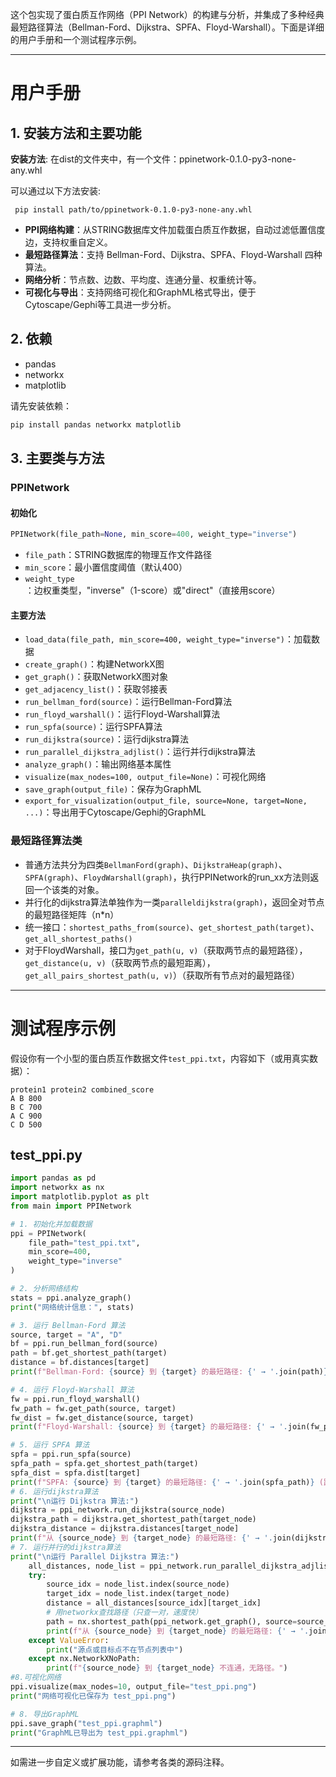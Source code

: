 这个包实现了蛋白质互作网络（PPI Network）的构建与分析，并集成了多种经典最短路径算法（Bellman-Ford、Dijkstra、SPFA、Floyd-Warshall）。下面是详细的用户手册和一个测试程序示例。

---

# 用户手册

## 1. 安装方法和主要功能
**安装方法**:
在dist的文件夹中，有一个文件：ppinetwork-0.1.0-py3-none-any.whl

可以通过以下方法安装:

` pip install path/to/ppinetwork-0.1.0-py3-none-any.whl`
- **PPI网络构建**：从STRING数据库文件加载蛋白质互作数据，自动过滤低置信度边，支持权重自定义。
- **最短路径算法**：支持 Bellman-Ford、Dijkstra、SPFA、Floyd-Warshall 四种算法。
- **网络分析**：节点数、边数、平均度、连通分量、权重统计等。
- **可视化与导出**：支持网络可视化和GraphML格式导出，便于Cytoscape/Gephi等工具进一步分析。

## 2. 依赖

- pandas
- networkx
- matplotlib

请先安装依赖：

```bash
pip install pandas networkx matplotlib
```

## 3. 主要类与方法

### PPINetwork

#### 初始化

```python
PPINetwork(file_path=None, min_score=400, weight_type="inverse")
```

- `file_path`：STRING数据库的物理互作文件路径
- `min_score`：最小置信度阈值（默认400）
- `weight_type`：边权重类型，"inverse"（1-score）或"direct"（直接用score）

#### 主要方法

- `load_data(file_path, min_score=400, weight_type="inverse")`：加载数据
- `create_graph()`：构建NetworkX图
- `get_graph()`：获取NetworkX图对象
- `get_adjacency_list()`：获取邻接表
- `run_bellman_ford(source)`：运行Bellman-Ford算法
- `run_floyd_warshall()`：运行Floyd-Warshall算法
- `run_spfa(source)`：运行SPFA算法
- `run_dijkstra(source)`：运行dijkstra算法
- `run_parallel_dijkstra_adjlist()`：运行并行dijkstra算法
- `analyze_graph()`：输出网络基本属性
- `visualize(max_nodes=100, output_file=None)`：可视化网络
- `save_graph(output_file)`：保存为GraphML
- `export_for_visualization(output_file, source=None, target=None, ...)`：导出用于Cytoscape/Gephi的GraphML

### 最短路径算法类

- 普通方法共分为四类`BellmanFord(graph)`、`DijkstraHeap(graph)`、`SPFA(graph)`、`FloydWarshall(graph)`，执行PPINetwork的run_xx方法则返回一个该类的对象。
- 并行化的dijkstra算法单独作为一类`paralleldijkstra(graph)`，返回全对节点的最短路径矩阵（n*n）
- 统一接口：`shortest_paths_from(source)`、`get_shortest_path(target)`、`get_all_shortest_paths()`
- 对于FloydWarshall，接口为`get_path(u, v)`（获取两节点的最短路径），`get_distance(u, v)`（获取两节点的最短距离），`get_all_pairs_shortest_path(u, v)`）（获取所有节点对的最短路径）

---

# 测试程序示例

假设你有一个小型的蛋白质互作数据文件`test_ppi.txt`，内容如下（或用真实数据）：

```
protein1 protein2 combined_score
A B 800
B C 700
A C 900
C D 500
```

## test_ppi.py

```python
import pandas as pd
import networkx as nx
import matplotlib.pyplot as plt
from main import PPINetwork

# 1. 初始化并加载数据
ppi = PPINetwork(
    file_path="test_ppi.txt",
    min_score=400,
    weight_type="inverse"
)

# 2. 分析网络结构
stats = ppi.analyze_graph()
print("网络统计信息：", stats)

# 3. 运行 Bellman-Ford 算法
source, target = "A", "D"
bf = ppi.run_bellman_ford(source)
path = bf.get_shortest_path(target)
distance = bf.distances[target]
print(f"Bellman-Ford: {source} 到 {target} 的最短路径: {' → '.join(path)} (距离: {distance:.4f})")

# 4. 运行 Floyd-Warshall 算法
fw = ppi.run_floyd_warshall()
fw_path = fw.get_path(source, target)
fw_dist = fw.get_distance(source, target)
print(f"Floyd-Warshall: {source} 到 {target} 的最短路径: {' → '.join(fw_path)} (距离: {fw_dist:.4f})")

# 5. 运行 SPFA 算法
spfa = ppi.run_spfa(source)
spfa_path = spfa.get_shortest_path(target)
spfa_dist = spfa.dist[target]
print(f"SPFA: {source} 到 {target} 的最短路径: {' → '.join(spfa_path)} (距离: {spfa_dist:.4f})")
# 6. 运行dijkstra算法
print("\n运行 Dijkstra 算法:")
dijkstra = ppi_network.run_dijkstra(source_node)
dijkstra_path = dijkstra.get_shortest_path(target_node)
dijkstra_distance = dijkstra.distances[target_node]
print(f"从 {source_node} 到 {target_node} 的最短路径: {' → '.join(dijkstra_path)} (距离: {dijkstra_distance:.4f})")
# 7. 运行并行的dijkstra算法
print("\n运行 Parallel Dijkstra 算法:")
    all_distances, node_list = ppi_network.run_parallel_dijkstra_adjlist(num_processes=4)
    try:
        source_idx = node_list.index(source_node)
        target_idx = node_list.index(target_node)
        distance = all_distances[source_idx][target_idx]
        # 用networkx查找路径（只查一对，速度快）
        path = nx.shortest_path(ppi_network.get_graph(), source=source_node, target=target_node, weight='weight')
        print(f"从 {source_node} 到 {target_node} 的最短路径: {' → '.join(path)} (距离: {distance:.4f})")
    except ValueError:
        print("源点或目标点不在节点列表中")
    except nx.NetworkXNoPath:
        print(f"{source_node} 到 {target_node} 不连通，无路径。")
#8.可视化网络
ppi.visualize(max_nodes=10, output_file="test_ppi.png")
print("网络可视化已保存为 test_ppi.png")

# 8. 导出GraphML
ppi.save_graph("test_ppi.graphml")
print("GraphML已导出为 test_ppi.graphml")
```

---

如需进一步自定义或扩展功能，请参考各类的源码注释。

